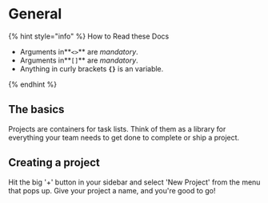# General

{% hint style="info" %}
How to Read these Docs

* Arguments in**`<>`** are _mandatory_.
* Arguments in**`[]`** are _mandatory_.
* Anything in curly brackets **`{}`** is an variable.


{% endhint %}

## The basics

Projects are containers for task lists. Think of them as a library for everything your team needs to get done to complete or ship a project.

## Creating a project

Hit the big '+' button in your sidebar and select 'New Project' from the menu that pops up. Give your project a name, and you're good to go!
